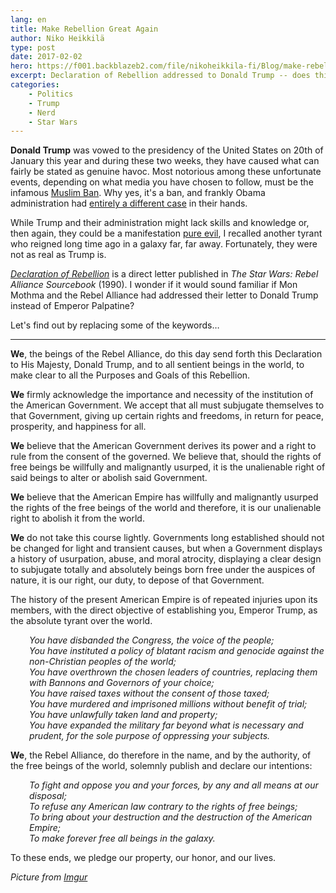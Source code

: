 ```yaml
---
lang: en
title: Make Rebellion Great Again
author: Niko Heikkilä
type: post
date: 2017-02-02
hero: https://f001.backblazeb2.com/file/nikoheikkila-fi/Blog/make-rebellion-great-again.png
excerpt: Declaration of Rebellion addressed to Donald Trump -- does this dystopia make you feel cold inside?
categories:
    - Politics
    - Trump
    - Nerd
    - Star Wars
---
```


**Donald Trump** was vowed to the presidency of the United States on 20th of January this year and during these two weeks, they have caused what can fairly be stated as genuine havoc. Most notorious among these unfortunate events, depending on what media you have chosen to follow, must be the infamous [Muslim Ban][1]. Why yes, it's a ban, and frankly Obama administration had [entirely a different case][2] in their hands.

While Trump and their administration might lack skills and knowledge or, then again, they could be a manifestation [pure evil][3], I recalled another tyrant who reigned long time ago in a galaxy far, far away. Fortunately, they were not as real as Trump is.

[_Declaration of Rebellion_][4] is a direct letter published in _The Star Wars: Rebel Alliance Sourcebook_ (1990). I wonder if it would sound familiar if Mon Mothma and the Rebel Alliance had addressed their letter to Donald Trump instead of Emperor Palpatine?

Let's find out by replacing some of the keywords…

---

<!--alex ignore-->

**We**, the beings of the Rebel Alliance, do this day send forth this Declaration to His Majesty, Donald Trump, and to all sentient beings in the world, to make clear to all the Purposes and Goals of this Rebellion.

**We** firmly acknowledge the importance and necessity of the institution of the American Government. We accept that all must subjugate themselves to that Government, giving up certain rights and freedoms, in return for peace, prosperity, and happiness for all.

**We** believe that the American Government derives its power and a right to rule from the consent of the governed. We believe that, should the rights of free beings be willfully and malignantly usurped, it is the unalienable right of said beings to alter or abolish said Government.

**We** believe that the American Empire has willfully and malignantly usurped the rights of the free beings of the world and therefore, it is our unalienable right to abolish it from the world.

**We** do not take this course lightly. Governments long established should not be changed for light and transient causes, but when a Government displays a history of usurpation, abuse, and moral atrocity, displaying a clear design to subjugate totally and absolutely beings born free under the auspices of nature, it is our right, our duty, to depose of that Government.

The history of the present American Empire is of repeated injuries upon its members, with the direct objective of establishing you, Emperor Trump, as the absolute tyrant over the world.

<p style="padding-left: 30px;">
  <em>You have disbanded the Congress, the voice of the people;</em><br /> <em> You have instituted a policy of blatant racism and genocide against the non-Christian peoples of the world;</em><br /> <em> You have overthrown the chosen leaders of countries, replacing them with Bannons and Governors of your choice;</em><br /> <em> You have raised taxes without the consent of those taxed;</em><br /> <em> You have murdered and imprisoned millions without benefit of trial;</em><br /> <em> You have unlawfully taken land and property;</em><br /> <em> You have expanded the military far beyond what is necessary and prudent, for the sole purpose of oppressing your subjects.</em>
</p>

**We**, the Rebel Alliance, do therefore in the name, and by the authority, of the free beings of the world, solemnly publish and declare our intentions:

<p style="padding-left: 30px;">
  <em>To fight and oppose you and your forces, by any and all means at our disposal;</em><br /> <em> To refuse any American law contrary to the rights of free beings;</em><br /> <em> To bring about your destruction and the destruction of the American Empire;</em><br /> <em> To make forever free all beings in the galaxy.</em>
</p>

To these ends, we pledge our property, our honor, and our lives.

_Picture from [Imgur][5]_

[1]: http://www.slate.com/articles/news_and_politics/politics/2017/01/trump_s_executive_order_on_immigration_is_a_muslim_ban.html
[2]: http://foreignpolicy.com/2017/01/30/sorry-mr-president-the-obama-administration-did-nothing-similar-to-your-immigration-ban/
[3]: https://medium.com/@jakefuentes/the-immigration-ban-is-a-headfake-and-were-falling-for-it-b8910e78f0c5#.o7274jtkl
[4]: http://starwars.wikia.com/wiki/Declaration_of_Rebellion/Legends
[5]: http://imgur.com/gallery/U3qbTat
